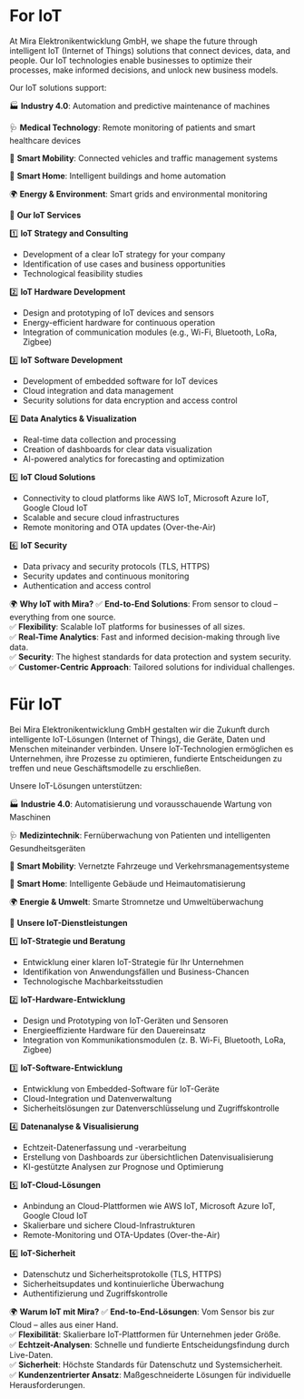 # For IoT

At Mira Elektronikentwicklung GmbH, we shape the future through intelligent IoT (Internet of Things) solutions that connect devices, data, and people. Our IoT technologies enable businesses to optimize their processes, make informed decisions, and unlock new business models.

Our IoT solutions support:

🏭 **Industry 4.0**: Automation and predictive maintenance of machines

🩺 **Medical Technology**: Remote monitoring of patients and smart healthcare devices

🚗 **Smart Mobility**: Connected vehicles and traffic management systems

🏡 **Smart Home**: Intelligent buildings and home automation

🌍 **Energy & Environment**: Smart grids and environmental monitoring

🔑 **Our IoT Services**

1️⃣ **IoT Strategy and Consulting**

- Development of a clear IoT strategy for your company
- Identification of use cases and business opportunities
- Technological feasibility studies

2️⃣ **IoT Hardware Development**

- Design and prototyping of IoT devices and sensors
- Energy-efficient hardware for continuous operation
- Integration of communication modules (e.g., Wi-Fi, Bluetooth, LoRa, Zigbee)

3️⃣ **IoT Software Development**

- Development of embedded software for IoT devices
- Cloud integration and data management
- Security solutions for data encryption and access control

4️⃣ **Data Analytics & Visualization**

- Real-time data collection and processing
- Creation of dashboards for clear data visualization
- AI-powered analytics for forecasting and optimization

5️⃣ **IoT Cloud Solutions**

- Connectivity to cloud platforms like AWS IoT, Microsoft Azure IoT, Google Cloud IoT
- Scalable and secure cloud infrastructures
- Remote monitoring and OTA updates (Over-the-Air)

6️⃣ **IoT Security**

- Data privacy and security protocols (TLS, HTTPS)
- Security updates and continuous monitoring
- Authentication and access control

🌍 **Why IoT with Mira?**
✅ **End-to-End Solutions**: From sensor to cloud – everything from one source.  
✅ **Flexibility**: Scalable IoT platforms for businesses of all sizes.  
✅ **Real-Time Analytics**: Fast and informed decision-making through live data.  
✅ **Security**: The highest standards for data protection and system security.  
✅ **Customer-Centric Approach**: Tailored solutions for individual challenges.

# Für IoT

Bei Mira Elektronikentwicklung GmbH gestalten wir die Zukunft durch intelligente IoT-Lösungen (Internet of Things), die Geräte, Daten und Menschen miteinander verbinden. Unsere IoT-Technologien ermöglichen es Unternehmen, ihre Prozesse zu optimieren, fundierte Entscheidungen zu treffen und neue Geschäftsmodelle zu erschließen.

Unsere IoT-Lösungen unterstützen:

🏭 **Industrie 4.0**: Automatisierung und vorausschauende Wartung von Maschinen

🩺 **Medizintechnik**: Fernüberwachung von Patienten und intelligenten Gesundheitsgeräten

🚗 **Smart Mobility**: Vernetzte Fahrzeuge und Verkehrsmanagementsysteme

🏡 **Smart Home**: Intelligente Gebäude und Heimautomatisierung

🌍 **Energie & Umwelt**: Smarte Stromnetze und Umweltüberwachung

🔑 **Unsere IoT-Dienstleistungen**

1️⃣ **IoT-Strategie und Beratung**

- Entwicklung einer klaren IoT-Strategie für Ihr Unternehmen
- Identifikation von Anwendungsfällen und Business-Chancen
- Technologische Machbarkeitsstudien

2️⃣ **IoT-Hardware-Entwicklung**

- Design und Prototyping von IoT-Geräten und Sensoren
- Energieeffiziente Hardware für den Dauereinsatz
- Integration von Kommunikationsmodulen (z. B. Wi-Fi, Bluetooth, LoRa, Zigbee)

3️⃣ **IoT-Software-Entwicklung**

- Entwicklung von Embedded-Software für IoT-Geräte
- Cloud-Integration und Datenverwaltung
- Sicherheitslösungen zur Datenverschlüsselung und Zugriffskontrolle

4️⃣ **Datenanalyse & Visualisierung**

- Echtzeit-Datenerfassung und -verarbeitung
- Erstellung von Dashboards zur übersichtlichen Datenvisualisierung
- KI-gestützte Analysen zur Prognose und Optimierung

5️⃣ **IoT-Cloud-Lösungen**

- Anbindung an Cloud-Plattformen wie AWS IoT, Microsoft Azure IoT, Google Cloud IoT
- Skalierbare und sichere Cloud-Infrastrukturen
- Remote-Monitoring und OTA-Updates (Over-the-Air)

6️⃣ **IoT-Sicherheit**

- Datenschutz und Sicherheitsprotokolle (TLS, HTTPS)
- Sicherheitsupdates und kontinuierliche Überwachung
- Authentifizierung und Zugriffskontrolle

🌍 **Warum IoT mit Mira?**
✅ **End-to-End-Lösungen**: Vom Sensor bis zur Cloud – alles aus einer Hand.  
✅ **Flexibilität**: Skalierbare IoT-Plattformen für Unternehmen jeder Größe.  
✅ **Echtzeit-Analysen**: Schnelle und fundierte Entscheidungsfindung durch Live-Daten.  
✅ **Sicherheit**: Höchste Standards für Datenschutz und Systemsicherheit.  
✅ **Kundenzentrierter Ansatz**: Maßgeschneiderte Lösungen für individuelle Herausforderungen.
